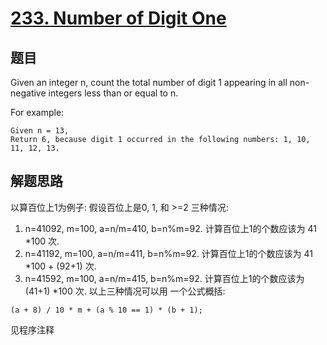 # [233. Number of Digit One](https://leetcode-cn.com/problems/number-of-digit-one/)

## 题目
Given an integer n, count the total number of digit 1 appearing in all non-negative integers less than or equal to n.

For example: 
```
Given n = 13,
Return 6, because digit 1 occurred in the following numbers: 1, 10, 11, 12, 13.
```

## 解题思路

以算百位上1为例子:   假设百位上是0, 1, 和 >=2 三种情况: 
1. n=41092, m=100, a=n/m=410, b=n%m=92. 计算百位上1的个数应该为 41 *100 次.
1. n=41192, m=100, a=n/m=411, b=n%m=92. 计算百位上1的个数应该为 41 *100 + (92+1) 次. 
1. n=41592, m=100, a=n/m=415, b=n%m=92. 计算百位上1的个数应该为 (41+1) *100 次. 
以上三种情况可以用 一个公式概括:
```
(a + 8) / 10 * m + (a % 10 == 1) * (b + 1);
```
见程序注释
